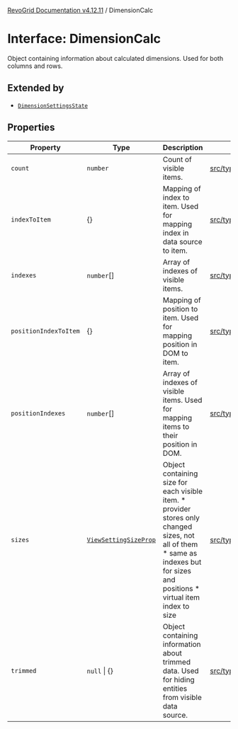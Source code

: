 [RevoGrid Documentation v4.12.11](README.md) / DimensionCalc

# Interface: DimensionCalc

Object containing information about calculated dimensions.
Used for both columns and rows.

## Extended by

- [`DimensionSettingsState`](Interface.DimensionSettingsState.md)

## Properties

| Property | Type | Description | Defined in |
| ------ | ------ | ------ | ------ |
| `count` | `number` | Count of visible items. | [src/types/interfaces.ts:614](https://github.com/revolist/revogrid/blob/6f8df4eb606fcbd6f32b575f3753800c08ad78f6/src/types/interfaces.ts#L614) |
| `indexToItem` | \{\} | Mapping of index to item. Used for mapping index in data source to item. | [src/types/interfaces.ts:637](https://github.com/revolist/revogrid/blob/6f8df4eb606fcbd6f32b575f3753800c08ad78f6/src/types/interfaces.ts#L637) |
| `indexes` | `number`[] | Array of indexes of visible items. | [src/types/interfaces.ts:609](https://github.com/revolist/revogrid/blob/6f8df4eb606fcbd6f32b575f3753800c08ad78f6/src/types/interfaces.ts#L609) |
| `positionIndexToItem` | \{\} | Mapping of position to item. Used for mapping position in DOM to item. | [src/types/interfaces.ts:626](https://github.com/revolist/revogrid/blob/6f8df4eb606fcbd6f32b575f3753800c08ad78f6/src/types/interfaces.ts#L626) |
| `positionIndexes` | `number`[] | Array of indexes of visible items. Used for mapping items to their position in DOM. | [src/types/interfaces.ts:620](https://github.com/revolist/revogrid/blob/6f8df4eb606fcbd6f32b575f3753800c08ad78f6/src/types/interfaces.ts#L620) |
| `sizes` | [`ViewSettingSizeProp`](TypeAlias.ViewSettingSizeProp.md) | Object containing size for each visible item. * provider stores only changed sizes, not all of them * same as indexes but for sizes and positions * virtual item index to size | [src/types/interfaces.ts:656](https://github.com/revolist/revogrid/blob/6f8df4eb606fcbd6f32b575f3753800c08ad78f6/src/types/interfaces.ts#L656) |
| `trimmed` | `null` \| \{\} | Object containing information about trimmed data. Used for hiding entities from visible data source. | [src/types/interfaces.ts:648](https://github.com/revolist/revogrid/blob/6f8df4eb606fcbd6f32b575f3753800c08ad78f6/src/types/interfaces.ts#L648) |
